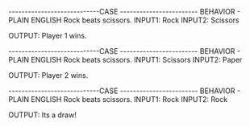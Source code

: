 


----------------------------CASE ------------------------
BEHAVIOR - PLAIN ENGLISH
Rock beats scissors.
INPUT1: Rock
INPUT2: Scissors

OUTPUT: Player 1 wins.

----------------------------CASE ------------------------
BEHAVIOR - PLAIN ENGLISH
Rock beats scissors.
INPUT1: Scissors
INPUT2: Paper

OUTPUT: Player 2 wins.


----------------------------CASE ------------------------
BEHAVIOR - PLAIN ENGLISH
Rock beats scissors.
INPUT1: Rock
INPUT2: Rock

OUTPUT: Its a draw!
